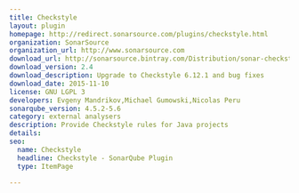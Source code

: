 ```yaml
---
title: Checkstyle
layout: plugin
homepage: http://redirect.sonarsource.com/plugins/checkstyle.html
organization: SonarSource
organization_url: http://www.sonarsource.com
download_url: http://sonarsource.bintray.com/Distribution/sonar-checkstyle-plugin/sonar-checkstyle-plugin-2.4.jar
download_version: 2.4
download_description: Upgrade to Checkstyle 6.12.1 and bug fixes
download_date: 2015-11-10
license: GNU LGPL 3
developers: Evgeny Mandrikov,Michael Gumowski,Nicolas Peru
sonarqube_version: 4.5.2-5.6
category: external analysers
description: Provide Checkstyle rules for Java projects
details: 
seo: 
  name: Checkstyle
  headline: Checkstyle - SonarQube Plugin
  type: ItemPage

---
```


